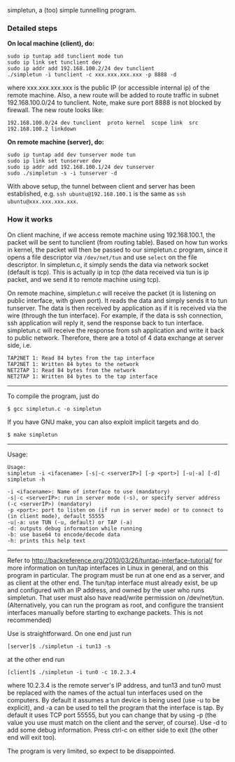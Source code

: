 simpletun, a (too) simple tunnelling program.

### Detailed steps

**On local machine (client), do:**

```
sudo ip tuntap add tunclient mode tun
sudo ip link set tunclient dev
sudo ip addr add 192.168.100.2/24 dev tunclient
./simpletun -i tunclient -c xxx.xxx.xxx.xxx -p 8888 -d
```

where xxx.xxx.xxx.xxx is the public IP (or accessible internal ip) of the remote
machine. Also, a new route will be added to route traffic in subnet 192.168.100.0/24
to tunclient. Note, make sure port 8888 is not blocked by firewall. The new
route looks like:
```
192.168.100.0/24 dev tunclient  proto kernel  scope link  src 192.168.100.2 linkdown
```

**On remote machine (server), do:**

```
sudo ip tuntap add dev tunserver mode tun
sudo ip link set tunserver dev
sudo ip addr add 192.168.100.1/24 dev tunserver
sudo ./simpletun -s -i tunserver -d
```

With above setup, the tunnel between client and server has been established, e.g.
`ssh ubuntu@192.168.100.1` is the same as `ssh ubuntu@xxx.xxx.xxx.xxx`.

### How it works

On client machine, if we access remote machine using 192.168.100.1, the packet
will be sent to tunclient (from routing table). Based on how tun works in kernel,
the packet will then be passed to our simpletun.c program, since it opens a
file descriptor via `/dev/net/tun` and use `select` on the file descriptor.
In simpletun.c, it simply sends the data via network socket (default is tcp).
This is actually ip in tcp (the data received via tun is ip packet, and we send
it to remote machine using tcp).

On remote machine, simpletun.c will receive the packet (it is listening on
public interface, with given port). It reads the data and simply sends it to
tun tunserver. The data is then received by application as if it is received
via the wire (through the tun interface). For example, if the data is ssh
connection, ssh application will reply it, send the response back to tun
interface. simpletun.c will receive the response from ssh application and write
it back to public network. Therefore, there are a totol of 4 data exchange at
server side, i.e.

```
TAP2NET 1: Read 84 bytes from the tap interface
TAP2NET 1: Written 84 bytes to the network
NET2TAP 1: Read 84 bytes from the network
NET2TAP 1: Written 84 bytes to the tap interface
```

-------

To compile the program, just do

```
$ gcc simpletun.c -o simpletun
```

If you have GNU make, you can also exploit implicit targets and do

```
$ make simpletun
```

-------

Usage:

```
Usage:
simpletun -i <ifacename> [-s|-c <serverIP>] [-p <port>] [-u|-a] [-d]
simpletun -h

-i <ifacename>: Name of interface to use (mandatory)
-s|-c <serverIP>: run in server mode (-s), or specify server address (-c <serverIP>) (mandatory)
-p <port>: port to listen on (if run in server mode) or to connect to (in client mode), default 55555
-u|-a: use TUN (-u, default) or TAP (-a)
-d: outputs debug information while running
-b: use base64 to encode/decode data
-h: prints this help text
```

-------

Refer to http://backreference.org/2010/03/26/tuntap-interface-tutorial/ for
more information on tun/tap interfaces in Linux in general, and on this
program in particular.
The program must be run at one end as a server, and as client at the other
end. The tun/tap interface must already exist, be up and configured with an IP
address, and owned by the user who runs simpletun. That user must also have
read/write permission on /dev/net/tun. (Alternatively, you can run the
program as root, and configure the transient interfaces manually before
starting to exchange packets. This is not recommended)

Use is straightforward. On one end just run

```
[server]$ ./simpletun -i tun13 -s
```

at the other end run

```
[client]$ ./simpletun -i tun0 -c 10.2.3.4
```

where 10.2.3.4 is the remote server's IP address, and tun13 and tun0 must be
replaced with the names of the actual tun interfaces used on the computers.
By default it assumes a tun device is being used (use -u to be explicit), and
-a can be used to tell the program that the interface is tap.
By default it uses TCP port 55555, but you can change that by using -p (the
value you use must match on the client and the server, of course). Use -d to
add some debug information. Press ctrl-c on either side to exit (the other end
will exit too).

The program is very limited, so expect to be disappointed.
